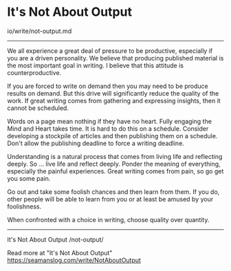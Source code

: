 # It's Not About Output

io/write/not-output.md

---

We all experience a great deal of pressure to be productive, especially if you are a driven personality. We believe that producing published material is the most important goal in writing. I believe that this attitude is counterproductive.

If you are forced to write on demand then you may need to be produce results on demand. But this drive will significantly reduce the quality of the work. If great writing comes from gathering and expressing insights, then it cannot be scheduled.

Words on a page mean nothing if they have no heart. Fully engaging the Mind and Heart takes time. It is hard to do this on a schedule. Consider developing a stockpile of articles and then publishing them on a schedule. Don't allow the publishing deadline to force a writing deadline.

Understanding is a natural process that comes from living life and reflecting deeply. So ... live life and reflect deeply. Ponder the meaning of everything, especially the painful experiences. Great writing comes from pain, so go get you some pain.

Go out and take some foolish chances and then learn from them. If you do, other people will be able to learn from you or at least be amused by your foolishness.

When confronted with a choice in writing, choose quality over quantity.

---

It's Not About Output /not-output/

Read more at "It's Not About Output" https://seamanslog.com/write/NotAboutOutput

